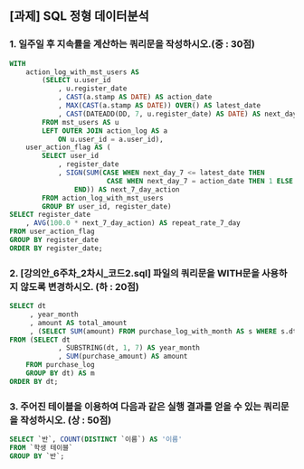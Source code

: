## [과제] SQL 정형 데이터분석

### 1. 일주일 후 지속률을 계산하는 쿼리문을 작성하시오.(중 : 30점)

```sql
WITH
	action_log_with_mst_users AS
        (SELECT u.user_id
            , u.register_date
            , CAST(a.stamp AS DATE) AS action_date
            , MAX(CAST(a.stamp AS DATE)) OVER() AS latest_date
            , CAST(DATEADD(DD, 7, u.register_date) AS DATE) AS next_day_7
        FROM mst_users AS u
        LEFT OUTER JOIN action_log AS a
            ON u.user_id = a.user_id),
	user_action_flag AS (
        SELECT user_id
            , register_date
            , SIGN(SUM(CASE WHEN next_day_7 <= latest_date THEN
                        CASE WHEN next_day_7 = action_date THEN 1 ELSE 0 END
                END)) AS next_7_day_action
        FROM action_log_with_mst_users
        GROUP BY user_id, register_date)
SELECT register_date
    , AVG(100.0 * next_7_day_action) AS repeat_rate_7_day
FROM user_action_flag
GROUP BY register_date
ORDER BY register_date;
```

### 2. [강의안_6주차_2차시_코드2.sql]  파일의 쿼리문을 WITH문을 사용하지 않도록 변경하시오. (하 : 20점)

```sql
SELECT dt
	 , year_month
	 , amount AS total_amount
	 , (SELECT SUM(amount) FROM purchase_log_with_month AS s WHERE s.dt <= m.dt) AS agg_amount
FROM (SELECT dt
            , SUBSTRING(dt, 1, 7) AS year_month
            , SUM(purchase_amount) AS amount
    FROM purchase_log
    GROUP BY dt) AS m
ORDER BY dt;
```

### 3. 주어진 테이블을 이용하여 다음과 같은 실행 결과를 얻을 수 있는 쿼리문을 작성하시오. (상 : 50점)

```sql
SELECT `반`, COUNT(DISTINCT `이름`) AS '이름'
FROM `학생 테이블`
GROUP BY `반`;
```
